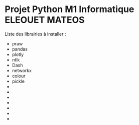 # Projet Python M1 Informatique ELEOUET MATEOS
 
Liste des librairies à installer : 
- praw 
- pandas
- plotly 
- ntlk
- Dash
- networkx
- colour
- pickle
-
-
-
-
-
-
-
